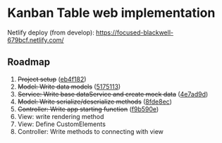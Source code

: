 # Kanban Table web implementation

Netlify deploy (from develop): <https://focused-blackwell-679bcf.netlify.com/>

## Roadmap

1. ~~Project setup~~ ([eb4f182](https://github.com/jaroslaw-bagnicki/kanban-table/commit/eb4f182084a4000a9880748da29a1b394ff8ac9c))
2. ~~Model: Write data models~~ ([5175113](https://github.com/jaroslaw-bagnicki/kanban-table/commit/5175113e81f7dc53747cc83412279208793e2450))
3. ~~Service: Write base dataService and create mock data~~ ([4e7ad9d](https://github.com/jaroslaw-bagnicki/kanban-table/commit/4e7ad9dda3e482c677b3e67f239054676b7f68fd))
4. ~~Model: Write serialize/deserialize methods~~ ([8fde8ec](https://github.com/jaroslaw-bagnicki/kanban-table/commit/8fde8ec5766abc73e5c72620e69ee23ebd8b90ae))
5. ~~Controller: Write app starting function~~ ([f9b590e](https://github.com/jaroslaw-bagnicki/kanban-table/commit/f9b590e700330f6718c8696b693211deab745aa4))
6. View: write rendering method
7. View: Define CustomElements
8. Controller: Write methods to connecting with view